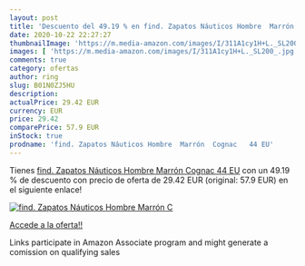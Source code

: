 ```yaml
---
layout: post
title: 'Descuento del 49.19 % en find. Zapatos Náuticos Hombre  Marrón  C'
date: 2020-10-22 22:27:27
thumbnailImage: 'https://m.media-amazon.com/images/I/311A1cy1H+L._SL200_.jpg'
images: [ 'https://m.media-amazon.com/images/I/311A1cy1H+L._SL200_.jpg' ]
comments: true
category: ofertas
author: ring
slug: B01N0ZJ5HU
description:
actualPrice: 29.42 EUR
currency: EUR
price: 29.42
comparePrice: 57.9 EUR
inStock: true
prodname: 'find. Zapatos Náuticos Hombre  Marrón  Cognac   44 EU'
---
```


Tienes [find. Zapatos Náuticos Hombre  Marrón  Cognac   44 EU](https://www.amazon.es/dp/B01N0ZJ5HU/?tag=tolees-21) con un 49.19 % de descuento con precio de oferta de 29.42 EUR (original: 57.9 EUR) en el siguiente enlace!

[![find. Zapatos Náuticos Hombre  Marrón  C](https://m.media-amazon.com/images/I/311A1cy1H+L._SL200_.jpg)](https://www.amazon.es/dp/B01N0ZJ5HU/?tag=tolees-21)

[Accede a la oferta!!](https://www.amazon.es/dp/B01N0ZJ5HU/?tag=tolees-21)

Links participate in Amazon Associate program and might generate a comission on qualifying sales


